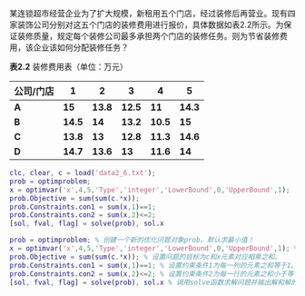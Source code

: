 某连锁超市经营企业为了扩大规模，新租用五个门店，经过装修后再营业。现有四家装饰公司分别对这五个门店的装修费用进行报价，具体数据如表2.2所示。为保证装修质量，规定每个装修公司最多承担两个门店的装修任务。则为节省装修费用，该企业该如何分配装修任务？

**表2.2** 装修费用表（单位：万元）

| 公司/门店 | **1**    | **2**    | **3**    | **4**    | **5**    |
| --------- | -------- | -------- | -------- | -------- | -------- |
| **A**     | **15**   | **13.8** | **12.5** | **11**   | **14.3** |
| **B**     | **14.5** | **14**   | **13.2** | **10.5** | **15**   |
| **C**     | **13.8** | **13**   | **12.8** | **11.3** | **14.6** |
| **D**     | **14.7** | **13.6** | **13**   | **11.6** | **14**   |

````matlab
clc, clear, c = load('data2_6.txt');
prob = optimproblem;
x = optimvar('x',4,5,'Type','integer','LowerBound',0,'UpperBound',1);
prob.Objective = sum(sum(c.*x));
prob.Constraints.con1 = sum(x,1)==1;
prob.Constraints.con2 = sum(x,2)<=2;
[sol, fval, flag] = solve(prob), sol.x
````

````matlab
prob = optimproblem; % 创建一个新的优化问题对象prob。默认求最小值！
x = optimvar('x',4,5,'Type','integer','LowerBound',0,'UpperBound',1); %创建一个名为x的变量，其大小为4*5，类型为整数，且所有元素的下界为0，上界为1。
prob.Objective = sum(sum(c.*x)); % 设置问题的目标为c和x元素对应相乘之和。
prob.Constraints.con1 = sum(x,1)==1; % 设置约束条件1为每一列的元素之和等于1。
prob.Constraints.con2 = sum(x,2)<=2; % 设置约束条件2为每一行的元素之和小于等于2。
[sol, fval, flag] = solve(prob), sol.x % 调用solve函数求解问题并输出解和解的值。
````

